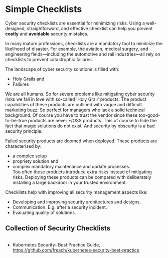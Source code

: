 # Simple Checklists 

Cyber security checklists are essential for minimizing risks. Using a well-designed, straightforward, and effective checklist can help you prevent **costly** and **avoidable** security mistakes.

In many mature professions, checklists are a mandatory tool to minimize the likelihood of disaster. For example, the aviation, medical surgery, and engineering fields—including the automotive and rail industries—all rely on checklists to prevent catastrophic failures.


The landscape of cyber security solutions is filled with:
* Holy Grails and
* Failures

We are all humans. So for severe problems like mitigating cyber security risks we fall in love with so-called 'Holy Grail' products. The product capabilities of these products are outlined with vague and difficult marketing buzz. So perfect for managers who lack a solid technical background.  Of course you have to trust the vendor since these too-good-to-be-true products are never F/OSS products. This of course to hide the fact that magic solutions do not exist. And security by obscurity is a bad security principle.

Failed security products are doomed when deployed. These products are characterised by:
* a complex setup
* propriety solution and
* complex mandatory maintenance and update processes.  
Too often these products introduce extra risks instead of mitigating risks. Deploying these products can be compared with deliberately installing a large backdoor in your trusted environment.

Checklists help with improving all security management aspects like:

* Developing and improving security architectures and designs.
* Communication. E.g. after a security incident.
* Evaluating quality of solutions. 


## Collection of Security Checklists

```{tableofcontents}
```

* Kubernetes Security- Best Practice Guide,
<https://github.com/freach/kubernetes-security-best-practice>
